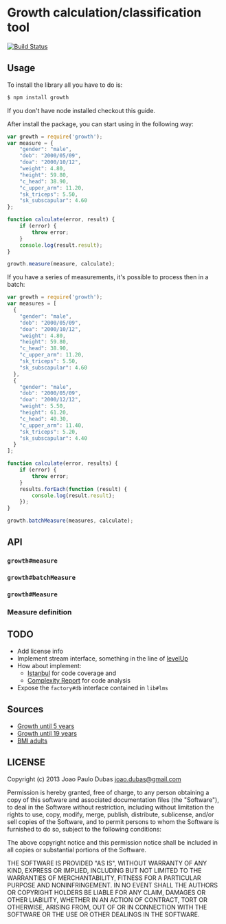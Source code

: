 # Growth calculation/classification tool

[![Build Status](https://travis-ci.org/joaodubas/growth.png?branch=master)](https://travis-ci.org/joaodubas/growth)

## Usage

To install the library all you have to do is:

```bash
$ npm install growth
```

If you don't have node installed checkout this guide.

After install the package, you can start using in the following way:

```javascript
var growth = require('growth');
var measure = {
    "gender": "male",
    "dob": "2000/05/09",
    "doa": "2000/10/12",
    "weight": 4.80,
    "height": 59.80,
    "c_head": 38.90,
    "c_upper_arm": 11.20,
    "sk_triceps": 5.50,
    "sk_subscapular": 4.60
};

function calculate(error, result) {
    if (error) {
        throw error;
    }
    console.log(result.result);
}

growth.measure(measure, calculate);
```

If you have a series of measurements, it's possible to process then in a
batch:

```javascript
var growth = require('growth');
var measures = [
  {
    "gender": "male",
    "dob": "2000/05/09",
    "doa": "2000/10/12",
    "weight": 4.80,
    "height": 59.80,
    "c_head": 38.90,
    "c_upper_arm": 11.20,
    "sk_triceps": 5.50,
    "sk_subscapular": 4.60
  },
  {
    "gender": "male",
    "dob": "2000/05/09",
    "doa": "2000/12/12",
    "weight": 5.50,
    "height": 61.20,
    "c_head": 40.30,
    "c_upper_arm": 11.40,
    "sk_triceps": 5.20,
    "sk_subscapular": 4.40
  }
];

function calculate(error, results) {
    if (error) {
        throw error;
    }
    results.forEach(function (result) {
        console.log(result.result);
    });
}

growth.batchMeasure(measures, calculate);
```

## API

### `growth#measure`

### `growth#batchMeasure`

### `growth#Measure`

### Measure definition

## TODO

* Add license info
* Implement stream interface, something in the line of [levelUp][level-up]
* How about implement:
    * [Istanbul][istanbul] for code coverage and
    * [Complexity Report][cr] for code analysis
* Expose the `factory#db` interface contained in `lib#lms`

## Sources

* [Growth until 5 years][bmi-5]
* [Growth until 19 years][bmi-19]
* [BMI adults][bmi]

## LICENSE

Copyright (c) 2013 Joao Paulo Dubas <joao.dubas@gmail.com>

Permission is hereby granted, free of charge, to any person obtaining a copy
of this software and associated documentation files (the "Software"), to deal
in the Software without restriction, including without limitation the rights
to use, copy, modify, merge, publish, distribute, sublicense, and/or sell
copies of the Software, and to permit persons to whom the Software is
furnished to do so, subject to the following conditions:

The above copyright notice and this permission notice shall be included in
all copies or substantial portions of the Software.

THE SOFTWARE IS PROVIDED "AS IS", WITHOUT WARRANTY OF ANY KIND, EXPRESS OR
IMPLIED, INCLUDING BUT NOT LIMITED TO THE WARRANTIES OF MERCHANTABILITY,
FITNESS FOR A PARTICULAR PURPOSE AND NONINFRINGEMENT. IN NO EVENT SHALL THE
AUTHORS OR COPYRIGHT HOLDERS BE LIABLE FOR ANY CLAIM, DAMAGES OR OTHER
LIABILITY, WHETHER IN AN ACTION OF CONTRACT, TORT OR OTHERWISE, ARISING FROM,
OUT OF OR IN CONNECTION WITH THE SOFTWARE OR THE USE OR OTHER DEALINGS IN
THE SOFTWARE.

[bmi-5]: http://www.who.int/childgrowth/en/
[bmi-19]: http://www.who.int/growthref/en/
[bmi]: http://apps.who.int/bmi/index.jsp?introPage=intro_3.html
[istanbul]: http://ariya.ofilabs.com/2013/05/hard-thresholds-on-javascript-code-coverage.html
[cr]: http://ariya.ofilabs.com/2013/05/continuous-monitoring-of-javascript-code-complexity.html
[level-up]: https://github.com/rvagg/node-levelup
